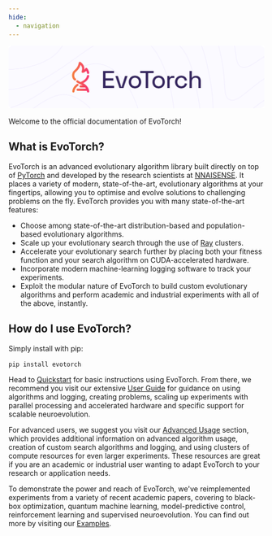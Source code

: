 ```yaml
---
hide:
  - navigation
---
```


<style>
  .md-typeset h1 {
    display: none;
  }
</style>

![evotorch](assets/evotorch.svg)

Welcome to the official documentation of EvoTorch!

## What is EvoTorch?

EvoTorch is an advanced evolutionary algorithm library built directly on top of [PyTorch](https://pytorch.org/) and developed by the research scientists at [NNAISENSE](https://nnaisense.com/). It places a variety of modern, state-of-the-art, evolutionary algorithms at your fingertips, allowing you to optimise and evolve solutions to challenging problems on the fly. EvoTorch provides you with many state-of-the-art features:

- Choose among state-of-the-art distribution-based and population-based evolutionary algorithms.
- Scale up your evolutionary search through the use of [Ray](https://www.ray.io/) clusters.
- Accelerate your evolutionary search further by placing both your fitness function and your search algorithm on CUDA-accelerated hardware.
- Incorporate modern machine-learning logging software to track your experiments.
- Exploit the modular nature of EvoTorch to build custom evolutionary algorithms and perform academic and industrial experiments with all of the above, instantly.

## How do I use EvoTorch?

Simply install with pip:
```
pip install evotorch
```

Head to [Quickstart](quickstart.md) for basic instructions using EvoTorch. From there, we recommend you visit our extensive [User Guide](user_guide/general_usage.md) for guidance on using algorithms and logging, creating problems, scaling up experiments with parallel processing and accelerated hardware and specific support for scalable neuroevolution.

For advanced users, we suggest you visit our [Advanced Usage](advanced_usage/solution_batch.md) section, which provides additional information on advanced algorithm usage, creation of custom search algorithms and logging, and using clusters of compute resources for even larger experiments. These resources are great if you are an academic or industrial user wanting to adapt EvoTorch to your research or application needs.

To demonstrate the power and reach of EvoTorch, we've reimplemented experiments from a variety of recent academic papers, covering to black-box optimization, quantum machine learning, model-predictive control, reinforcement learning and supervised neuroevolution. You can find out more by visiting our [Examples](examples/index.md).
